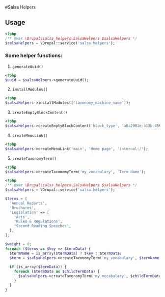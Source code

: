 #Salsa Helpers
## Usage
```php
<?php
/** @var \Drupal\salsa_helpers\SalsaHelpers $salsaHelpers */
$salsaHelpers = \Drupal::service('salsa.helpers');
```

### Some helper functions:
1. ```generateUuid()``` 
```php
<?php
$uuid = $salsaHelpers->generateUuid();
```
2. ```installModules()```
```php
<?php
$salsaHelpers->installModules(['taxonomy_machine_name']);
```
3. ```createEmptyBlockContent()```
```php
<?php
$salsaHelpers->createEmptyBlockContent('block_type', 'a0a2901e-b13b-456a-a7fb-ba65abe9731a', 'My Block');
```
4. ```createMenuLink()```
```php
<?php
$salsaHelpers->createMenuLink('main', 'Home page', 'internal:/');
```
5. ```createTaxonomyTerm()```
```php
<?php
$salsaHelpers->createTaxonomyTerm('my_vocabulary', 'Term Name');
```

```php
<?php
/** @var \Drupal\salsa_helpers\SalsaHelpers $salsaHelpers */
$salsaHelpers = \Drupal::service('salsa.helpers');

$terms = [
  'Annual Reports',
  'Brochures',
  'Legislation' => [
    'Acts',
    'Rules & Regulations',
    'Second Reading Speeches',
  ],
];

$weight = 0;
foreach ($terms as $key => $termData) {
  $termName = is_array($termData) ? $key : $termData;
  $term = $salsaHelpers->createTaxonomyTerm('my_vocabulary', $termName, 0, $weight++);
  
  if (is_array($termData)) {
    foreach ($termData as $childTermData) {
      $salsaHelpers->createTaxonomyTerm('my_vocabulary', $childTermData, $term->id(), $weight++);
    }
  }
}
```
